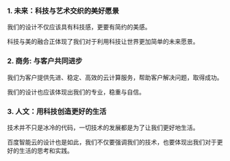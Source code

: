 ### 1. 未来：科技与艺术交织的美好愿景

我们的设计不仅应该具有科技感，更要有简约的美感。

科技与美的融合正体现了我们对于利用科技让世界更加简单的未来愿景。

### 2. 商务: 与客户共同进步

我们为客户提供先进、稳定、高效的云计算服务，帮助客户解决问题，取得成功。

我们的设计也应该体现出我们的专业，稳重与自信。

### 3. 人文：用科技创造更好的生活

技术并不只是冰冷的代码，一切技术的发展都是为了让我们更好地生活。

百度智能云的设计也是如此，我们不仅要强调我们的技术，也要体现出我们对于更好的生活的思考和实践。